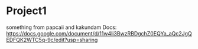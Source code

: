 # Project1
something from papcaii and kakundam
Docs: https://docs.google.com/document/d/11w4li3BwzRBDgchZ0EQYa_aQc2JgQEDFQK2WTC5q-9c/edit?usp=sharing
